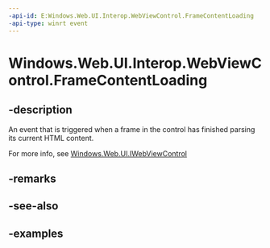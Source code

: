 ```yaml
---
-api-id: E:Windows.Web.UI.Interop.WebViewControl.FrameContentLoading
-api-type: winrt event
---
```


<!-- Event syntax.
public event TypedEventHandler FrameContentLoading<IWebViewControl, WebViewControlContentLoadingEventArgs>
-->

# Windows.Web.UI.Interop.WebViewControl.FrameContentLoading

## -description
An event that is triggered when a frame in the control has finished parsing its current HTML content.

For more info, see [Windows.Web.UI.IWebViewControl](../windows.web.ui/iwebviewcontrol.md)
## -remarks

## -see-also

## -examples

